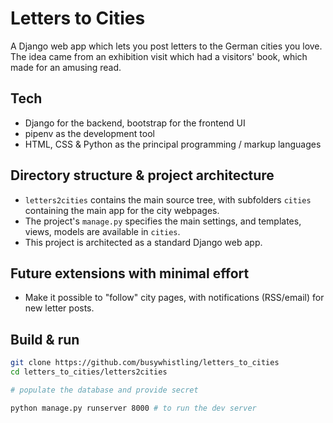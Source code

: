 # Letters to Cities
A Django web app which lets you post letters to the German cities you love. The
idea came from an exhibition visit which had a visitors' book, which made for an
amusing read.

## Tech
- Django for the backend, bootstrap for the frontend UI
- pipenv as the development tool
- HTML, CSS & Python as the principal programming / markup languages

## Directory structure & project architecture
- `letters2cities` contains the main source tree, with subfolders `cities` containing the main app for the city webpages.
- The project's `manage.py` specifies the main settings, and templates, views, models are available in `cities`.
- This project is architected as a standard Django web app.

## Future extensions with minimal effort
- Make it possible to "follow" city pages, with notifications (RSS/email) for new letter posts.

## Build & run
```bash
git clone https://github.com/busywhistling/letters_to_cities
cd letters_to_cities/letters2cities

# populate the database and provide secret

python manage.py runserver 8000 # to run the dev server
```